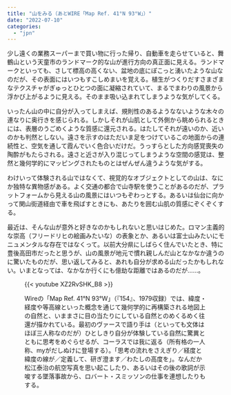```yaml
---
title: "山をみる（あとWIRE「Map Ref. 41°N 93°W」）"
date: "2022-07-10"
categories: 
  - "jpn"
---
```


少し遠くの業務スーパーまで買い物に行った帰り、自動車を走らせていると、舞鶴山という天童市のランドマーク的な山が進行方向の真正面に見える。ランドマークといっても、さして標高の高くない、盆地の底にぽこっと湧いたような山なのだが、その表面にはいつもすこしめまいを覚える。植生がつくりだすさまざまなテクスチャがぎゅっとひとつの面に凝縮されていて、まるでまわりの風景から浮かび上がるように見える。そのまま吸い込まれてしまうような気がしてくる。

いったん山の中に自分が入ってしまえば、規則性のあるようなないような木々の連なりに奥行きを感じられる。しかしそれが山肌として外側から眺められるときには、表層のうごめくような質感に還元される。はたしてそれが遠いのか、近いのかも判然としない。遠さを示すのはただいま足をつけているこの地面からの連続性と、空気を通して霞んでいく色合いだけだ。うっすらとした方向感覚喪失の陶酔がもたらされる。遠さと近さが入り混じってしまうような空間の感覚は、整然と幾何学的にマッピングされたものとはぜんぜん違うような気がする。

わけいって体験される山ではなくて、視覚的なオブジェクトとしての山は、なにか独特な異物感がある。よく交通の都合で山寺駅を使うことがあるのだが、プラットフォームから見える山の風景にはいつもぞわっとする。あるいは仙台に向かって関山街道経由で車を飛ばすときにも、あたりを囲む山肌の質感にぞくぞくする。

最近は、そんな山が意外と好きなのかもしれないと思いはじめた。ロマン主義的な崇高（フリードリヒの絵画みたいな）の表象とか、あるいは富士山みたいにモニュメンタルな存在ではなくって。以前大分県にしばらく住んでいたとき、特に豊後高田市だったと思うが、山の風景が地元で慣れ親しんだ山となかなか違うのに驚いたものだが、思い返してみると、あれも自分が求める山だったかもしれない。いまとなっては、なかなか行くにも億劫な距離ではあるのだが……。

<figure>

{{< youtube XZ2RvSHK_B8 >}}

<figcaption>

Wireの「Map Ref. 41°N 93°W」（『154』、1979収録）では、緯度・経度や等高線といった概念を通じて幾何学的に再構築される地図上の自然と、いままさに目の当たりにしている自然とのめくるめく往還が描かれている。最初のヴァースで語り手は（といっても文体はほぼ三人称なのだが）ひとしきり自分が体験している自然に驚異とともに思考をめぐらせるが、コーラスでは我に返る（所有格の一人称、myがだしぬけに登場する）。「思考の流れをさえぎり／経度と緯度の線が／定義して、研ぎ澄ます／わたしの高度を」。なんだか松江泰治の航空写真を思い起こしたり、あるいはその後の歌詞が示唆する墜落事故から、ロバート・スミッソンの仕事を連想したりもする。

</figcaption>



</figure>
